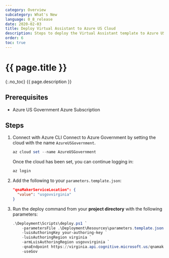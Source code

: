 ```yaml
---
category: Overview
subcategory: What's New
language: 0_8_release
date: 2020-02-03
title: Deploy Virtual Assistant to Azure US Cloud
description: Steps to deploy the Virtual Assistant template to Azure US Government Cloud
order: 6
toc: true
---
```


# {{ page.title }}
{:.no_toc}
{{ page.description }}


## Prerequisites
- Azure US Government Azure Subscription

## Steps
1. Connect with Azure CLI
Connect to Azure Government by setting the cloud with the name `AzureUSGovernment`.

    ```powershell
    az cloud set --name AzureUSGovernment
    ```
    Once the cloud has been set, you can continue logging in:

    ```powershell
    az login
    ```

2. Add the following to your `parameters.template.json`:

    ```json
    "qnaMakerServiceLocation": {
      "value": "usgovvirginia"
    }
    ```

3. Run the deploy command from your **project directory** with the following parameters:

    ```powershell 
    .\Deployment\Scripts\deploy.ps1 `
        -parametersFile .\Deployment\Resources\parameters.template.json `
        -luisAuthoringKey your-authoring-key `
        -luisAuthoringRegion virginia `
        -armLuisAuthoringRegion usgovvirginia `
        -qnaEndpoint https://virginia.api.cognitive.microsoft.us/qnamaker/v4.0 `
        -useGov
    ```
